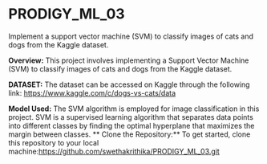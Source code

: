 # PRODIGY_ML_03
Implement a support vector machine (SVM) to classify images of cats and dogs from the Kaggle dataset.

**Overview:**
This project involves implementing a Support Vector Machine (SVM) to classify images of cats and dogs from the Kaggle dataset. 

**DATASET:**
The dataset can be accessed on Kaggle through the following link: https://www.kaggle.com/c/dogs-vs-cats/data

**Model Used:**
The SVM algorithm is employed for image classification in this project. SVM is a supervised learning algorithm that separates data points into different classes by finding the optimal hyperplane that maximizes the margin between classes.
**
Clone the Repository:**
To get started, clone this repository to your local machine:https://github.com/swethakrithika/PRODIGY_ML_03.git

